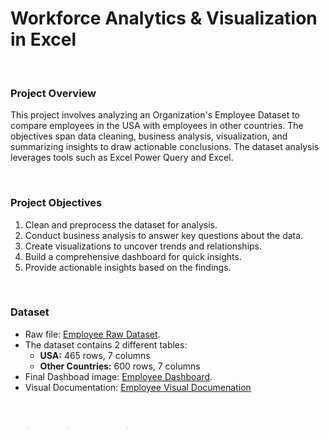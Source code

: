 # Workforce Analytics & Visualization in Excel

<br>

### Project Overview

This project involves analyzing an Organization's Employee Dataset to compare employees in the USA with employees in other countries. The objectives span data cleaning, business analysis, visualization, and summarizing insights to draw actionable conclusions. The dataset analysis leverages tools such as Excel Power Query and Excel.

<br>

###  Project Objectives

1. Clean and preprocess the dataset for analysis.
2. Conduct business analysis to answer key questions about the data.
3. Create visualizations to uncover trends and relationships.
4. Build a comprehensive dashboard for quick insights.
5. Provide actionable insights based on the findings.

<br>

### Dataset

- Raw file: [Employee Raw Dataset](https://docs.google.com/spreadsheets/d/1nSlbD4hK4PKEvbycxUQoiU2VU_qbRNKC/edit?usp=sharing&ouid=100554781607807743501&rtpof=true&sd=true).
- The dataset contains 2 different tables:
  - **USA:** 465 rows, 7 columns
  - **Other Countries:** 600 rows, 7 columns
- Final Dashboad image: [Employee Dashboard](https://drive.google.com/file/d/1TzOZnuLw39IZM-jb3tEIeNkeKHBK0v5o/view?usp=sharing).
- Visual Documentation: [Employee Visual Documenation](https://drive.google.com/file/d/1l0eBCHbtxfoT-Ffx_yIHGZBJz3LhGlnp/view?usp=sharing)


<BR>

### Project Business Questions

### Section A: Data Cleaning
Tasks Performed:

1. Cleaned the Dataset
2. Updated the Dataset
3. Merged Tables

**Tools Used: Excel Power Query**

<br>

### Section B: Business Analysis Questions

**1. KPI Analysis**
- Number of Employees in the dataset.
- Total Salary.
- Average Salary.
- Average Age.
- Average Tenure.
- Gender Ratios.
- Percentage of Staff Earning More Than $90,000.

**2. Information Finder**
- Build an information using "Name" as the search parameter 
- Information to display: Name, Gender, Department, Age, Date Join, Salary, Rating, and Country.

**3. Male vs Female Comparison**

**4. Calculate Annual Bonus**
- 3% of salary for employees who have worked for at least 3 years or more and 2% of salary for employees with tenure less than 3 years.
- Top 10 Employees by Bonus.

**Tools Used: Excel Pivot Table and Formula**

<br>

### Section C: Business Visualization Questions

1. Salary Distribution
2. Staffs per Department
3. Relationship Between Rating and Salary
4. Company Growth Over Time

**Tools Used: Excel Pivot Table and Charts**

<br>

### Section D: Report Card Dashboard

Design an interactive dashboard to display:

- A general Key Performance Indicators (KPIs)
- Insights from Female vs Male comparison
- Staffs per Departments and How Salaries are Spread
- Company's Growth and The Relationship between Rating & Salaries

**Tools Used: Excel Shapes, Pivot Table and Charts**

<br>

### Section E: Insights and Findings

**1. Key Employee Demographics**
- Total Employees: The organization employs 1,030 individuals distributed between the USA and other countries.
- Males constitute 50% (519 employees) of the workforce, females make up 46% (473 employees), while Other genders constitue 4% (38 employees).
- The male-to-female ratio indicates a slight gender imbalance favoring males, particularly in higher salary bands.
- The workforce has an average age of 33.2 years, reflecting a relatively young and vibrant workforce.

2. Financial Metrics
- Average Salary of $157,567 and a Total Salary of $162,293,549 across all employees.
- Finance ($36.10M) and Sales ($34.21M) are part of key contributors to total salary allocation, reflecting their critical roles in the organization.
- IT ($35.37M) also shows significant salary expenditure, indicating a strategic focus on technology.
 
3. Performance Insights (Rating Distribution)
- Exceptional-Rating have the highest salary ratio with 49% ($79.7M), followed by Above-Average Rating with 23% ($36.9M).
- Average-Rating have the highest population of employees (335).
- Employees with higher ratings are consistently better compensated, demonstrating a performance-driven remuneration system.

4. Retention and Growth Trends
- Average Tenure is 3.4 years.
- Employees tend to stay with the organization for a moderate duration, reflecting average retention.
- The organization experienced their highest employment rate in February 2022 (32).

5. Gender Pay Analysis
- Males earn a slightly higher average salary ($162,183) compared to females ($154,688).
- Total Salary Allocation: $84.1M (males) vs $73.1M (females).
- While differences exist, the gender pay gap is not overly significant and aligns with the workforce distribution.

6. Departmental Staff Distribution
- The Finance department leads in workforce size and salary allocation, indicating its strategic importance.
- IT and Sales departments also show strong representation, emphasizing business development and technological support.

<br>
